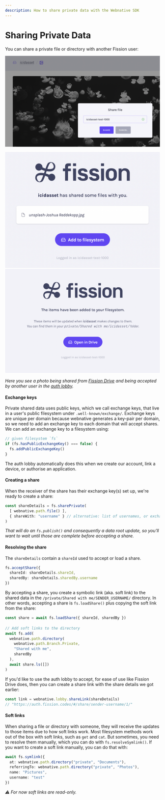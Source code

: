 ```yaml
---
description: How to share private data with the Webnative SDK
---
```


# Sharing Private Data

You can share a private file or directory with another Fission user:

![](<../../.gitbook/assets/Screenshot 2022-05-09 at 15.28.35.png>)

![](<../../.gitbook/assets/Screenshot 2022-05-09 at 15.24.20.png>) ![](<../../.gitbook/assets/Screenshot 2022-05-09 at 15.24.41.png>)

_Here you see a photo being shared from_ [_Fission Drive_](https://drive.fission.app) _and being accepted by another user in the_ [_auth lobby_](https://auth.fission.codes)_._

#### Exchange keys

Private shared data uses public keys, which we call exchange keys, that live in a user's public filesystem under `.well-known/exchange/`. Exchange keys are unique per domain because webnative generates a key-pair per domain, so we need to add an exchange key to each domain that will accept shares. We can add an exchange key to a filesystem using:

```typescript
// given filesystem `fs`
if (fs.hasPublicExchangeKey() === false) {
  fs.addPublicExchangeKey()
}
```

The auth lobby automatically does this when we create our account, link a device, or authorise an application.

#### Creating a share

When the receiver of the share has their exchange key(s) set up, we're ready to create a share:

```typescript
const shareDetails = fs.sharePrivate(
  [ webnative.path.file() ],
  { shareWith: "username" } // alternative: list of usernames, or exchange DID(s)
)
```

_That will do an `fs.publish()` and consequently a data root update, so you'll want to wait until those are complete before accepting a share._

#### Resolving the share

The `shareDetails` contain a `shareId` used to accept or load a share.

```typescript
fs.acceptShare({
  shareId: shareDetails.shareId,
  sharedBy: shareDetails.sharedBy.username
})
```

By accepting a share, you create a symbolic link (aka. soft link) to the shared data in the `/private/Shared with me/SENDER_USERNAME/` directory. In other words, accepting a share is `fs.loadShare()` plus copying the soft link from the share:

```typescript
const share = await fs.loadShare({ shareId, sharedBy })

// Add soft links to the directory
await fs.add(
  webnative.path.directory(
    webnative.path.Branch.Private,
    "Shared with me",
    sharedBy
  ),
  await share.ls([])
)
```

If you'd like to use the auth lobby to accept, for ease of use like Fission Drive does, then you can create a share link with the share details we got earlier:

```typescript
const link = webnative.lobby.shareLink(shareDetails)
// "https://auth.fission.codes/#/share/sender-username/1/"
```

#### Soft links

When sharing a file or directory with someone, they will receive the updates to those items due to how soft links work. Most filesystem methods work out of the box with soft links, such as `get` and `cat`. But sometimes, you need to resolve them manually, which you can do with `fs.resolveSymlink()`. If you want to create a soft link manually, you can do that with:

```typescript
await fs.symlink({
  at: webnative.path.directory("private", "Documents"),
  referringTo: webnative.path.directory("private", "Photos"),
  name: "Pictures",
  username: "test"
})
```

_⚠️ For now soft links are read-only._
